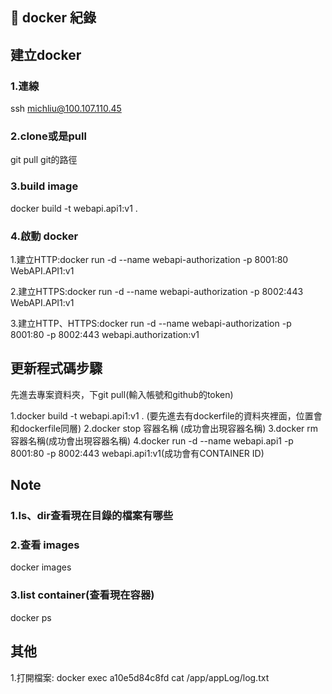 ## 📄 docker 紀錄

## 建立docker

### 1.連線
ssh michliu@100.107.110.45

### 2.clone或是pull
git pull git的路徑

### 3.build image
docker build -t webapi.api1:v1 .

### 4.啟動 docker
1.建立HTTP:docker run -d --name webapi-authorization -p 8001:80 WebAPI.API1:v1

2.建立HTTPS:docker run -d --name webapi-authorization -p 8002:443 WebAPI.API1:v1

3.建立HTTP、HTTPS:docker run -d --name webapi-authorization -p 8001:80 -p 8002:443 webapi.authorization:v1


## 更新程式碼步驟

先進去專案資料夾，下git pull(輸入帳號和github的token)

1.docker build -t webapi.api1:v1 . (要先進去有dockerfile的資料夾裡面，位置會和dockerfile同層)
2.docker stop 容器名稱 (成功會出現容器名稱)
3.docker rm 容器名稱(成功會出現容器名稱)
4.docker run -d --name webapi.api1 -p 8001:80 -p 8002:443 webapi.api1:v1(成功會有CONTAINER ID)


##	Note
### 1.ls、dir查看現在目錄的檔案有哪些
### 2.查看 images
docker images 
### 3.list container(查看現在容器)
docker ps


##	其他
1.打開檔案: docker exec a10e5d84c8fd cat /app/appLog/log.txt
